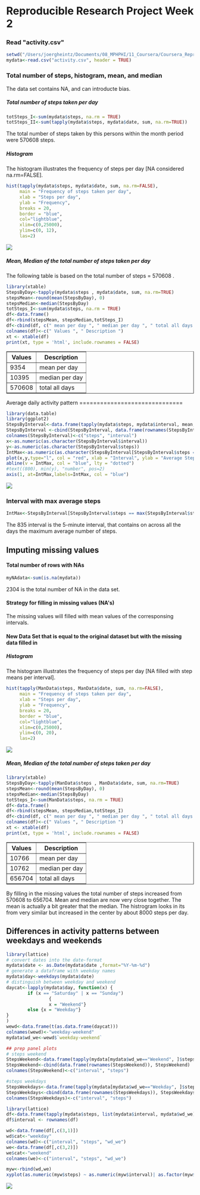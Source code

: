 Reproducible Research Project Week 2
================

### Read "activity.csv"

``` r
setwd("/Users/joergheintz/Documents/08_MPHPHI/11_Coursera/Coursera_ReproduciableResearch/week2")
mydata<-read.csv("activity.csv", header = TRUE)
```

### Total number of steps, histogram, mean, and median

The data set contains NA, and can introducte bias.

##### Total number of steps taken per day

``` r
totSteps_I<-sum(mydata$steps, na.rm = TRUE)
totSteps_II<-sum(tapply(mydata$steps, mydata$date, sum, na.rm=TRUE))
```

The total number of steps taken by this persons within the month period were 570608 steps.

##### Histogram

The histogram illustrates the frequency of steps per day \[NA considered na.rm=FALSE\].

``` r
hist(tapply(mydata$steps, mydata$date, sum, na.rm=FALSE),
     main = "Frequency of steps taken per day",
     xlab = "Steps per day",
     ylab = "Frequency",
     breaks = 20,
     border = "blue",
     col="lightblue", 
     xlim=c(0,25000),
     ylim=c(0, 12),
     las=2)
```

![](PA1_template_files/figure-markdown_github/unnamed-chunk-3-1.png)

##### Mean, Median of the total number of steps taken per day

The following table is based on the total number of steps = 570608 .

``` r
library(xtable)
StepsByDay<-tapply(mydata$steps , mydata$date, sum, na.rm=TRUE)
stepsMean<-round(mean(StepsByDay), 0)
stepsMedian<-median(StepsByDay)
totSteps_I<-sum(mydata$steps, na.rm = TRUE)
df<-data.frame()
df<-rbind(stepsMean, stepsMedian,totSteps_I)
df<-cbind(df, c(" mean per day ", " median per day ", " total all days "))
colnames(df)<-c(" Values ", " Description ")
xt <- xtable(df)
print(xt, type = 'html', include.rownames = FALSE)
```

<!-- html table generated in R 3.3.2 by xtable 1.8-2 package -->
<!-- Mon Mar 13 20:23:45 2017 -->
<table border="1">
<tr>
<th>
Values
</th>
<th>
Description
</th>
</tr>
<tr>
<td>
9354
</td>
<td>
mean per day
</td>
</tr>
<tr>
<td>
10395
</td>
<td>
median per day
</td>
</tr>
<tr>
<td>
570608
</td>
<td>
total all days
</td>
</tr>
</table>
Average daily activity pattern
==============================

``` r
library(data.table)
library(ggplot2)
StepsByInterval<-data.frame(tapply(mydata$steps, mydata$interval, mean, na.rm = TRUE))
StepsByInterval <-cbind(StepsByInterval, data.frame(rownames(StepsByInterval)))
colnames(StepsByInterval)<-c("steps", "interval")
x<-as.numeric(as.character(StepsByInterval$interval))
y<-as.numeric(as.character(StepsByInterval$steps))
IntMax<-as.numeric(as.character(StepsByInterval[StepsByInterval$steps == max(StepsByInterval$steps), 2]))
plot(x,y,type="l", col = "red", xlab = "Interval", ylab = "Average Steps")
abline(v = IntMax, col = "blue", lty = "dotted")
#text((800), min(y), "number", pos=2)
axis(1, at=IntMax,labels=IntMax, col = "blue")
```

![](PA1_template_files/figure-markdown_github/unnamed-chunk-5-1.png)

### Interval with max average steps

``` r
IntMax<-StepsByInterval[StepsByInterval$steps == max(StepsByInterval$steps), 2]
```

The 835 interval is the 5-minute interval, that contains on across all the days the maximum average number of steps.

Imputing missing values
-----------------------

#### Total number of rows with NAs

``` r
myNAdata<-sum(is.na(mydata))
```

2304 is the total number of NA in the data set.

#### Strategy for filling in missing values (NA's)

The missing values will filled with mean values of the corresponsing intervals.

#### New Data Set that is equal to the original dataset but with the missing data filled in

##### Histogram

The histogram illustrates the frequency of steps per day \[NA filled with step means per interval\].

``` r
hist(tapply(ManData$steps, ManData$date, sum, na.rm=FALSE),
     main = "Frequency of steps taken per day",
     xlab = "Steps per day",
     ylab = "Frequency",
     breaks = 20,
     border = "blue",
     col="lightblue", 
     xlim=c(0,25000),
     ylim=c(0, 20),
     las=2)
```

![](PA1_template_files/figure-markdown_github/unnamed-chunk-9-1.png)

##### Mean, Median of the total number of steps taken per day

``` r
library(xtable)
StepsByDay<-tapply(ManData$steps , ManData$date, sum, na.rm=TRUE)
stepsMean<-round(mean(StepsByDay), 0)
stepsMedian<-median(StepsByDay)
totSteps_I<-sum(ManData$steps, na.rm = TRUE)
df<-data.frame()
df<-rbind(stepsMean, stepsMedian,totSteps_I)
df<-cbind(df, c(" mean per day ", " median per day ", " total all days "))
colnames(df)<-c(" Values ", " Description ")
xt <- xtable(df)
print(xt, type = 'html', include.rownames = FALSE)
```

<!-- html table generated in R 3.3.2 by xtable 1.8-2 package -->
<!-- Mon Mar 13 20:23:47 2017 -->
<table border="1">
<tr>
<th>
Values
</th>
<th>
Description
</th>
</tr>
<tr>
<td>
10766
</td>
<td>
mean per day
</td>
</tr>
<tr>
<td>
10762
</td>
<td>
median per day
</td>
</tr>
<tr>
<td>
656704
</td>
<td>
total all days
</td>
</tr>
</table>
By filling in the missing values the total number of steps increased from 570608 to 656704. Mean and median are now very close together. The mean is actually a bit greater that the median. The histrogram looks in its from very similar but increased in the center by about 8000 steps per day.

Differences in activity patterns between weekdays and weekends
--------------------------------------------------------------

``` r
library(lattice)
# convert dates into the date-format 
mydata$date <- as.Date(mydata$date ,format="%Y-%m-%d")
# generate a dataframe with weekday names 
mydata$day<-weekdays(mydata$date)
# distinguish between weekday and weekend
daycat<-lapply(mydata$day, function(x) {
        if (x == "Saturday" | x == "Sunday")
                {
                x = "Weekend"}
        else {x = "Weekday"}
}
)
wewd<-data.frame(t(as.data.frame(daycat)))
colnames(wewd)<-"weekday-weekend"
mydata$wd_we<-wewd$`weekday-weekend`

## prep panel plots 
# steps weekend
StepsWeekend<-data.frame(tapply(mydata[mydata$wd_we=="Weekend", ]$steps, mydata[mydata$wd_we=="Weekend", ]$interval, mean))
StepsWeekend<-cbind(data.frame(rownames(StepsWeekend)), StepsWeekend)
colnames(StepsWeekend)<-c("interval", "steps")

#steps weekdays
StepsWeekdays<-data.frame(tapply(mydata[mydata$wd_we=="Weekday", ]$steps, mydata[mydata$wd_we=="Weekday", ]$interval, mean))
StepsWeekdays<-cbind(data.frame(rownames(StepsWeekdays)), StepsWeekdays)
colnames(StepsWeekdays)<-c("interval", "steps")

library(lattice)
df<-data.frame(tapply(mydata$steps, list(mydata$interval, mydata$wd_we), mean))
df$interval <- rownames(df)

wd<-data.frame(df[,c(3,1)])
wd$cat<-"weekday"
colnames(wd)<-c("interval", "steps", "wd_we")
we<-data.frame(df[,c(3,2)])
we$cat<-"weekend"
colnames(we)<-c("interval", "steps", "wd_we")

myw<-rbind(wd,we)
xyplot(as.numeric(myw$steps) ~ as.numeric(myw$interval)| as.factor(myw$wd_we), layout = c(1,2), col = "red", type = "l")
```

![](PA1_template_files/figure-markdown_github/unnamed-chunk-11-1.png)
